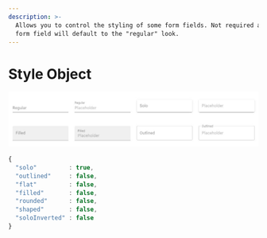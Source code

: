```yaml
---
description: >-
  Allows you to control the styling of some form fields. Not required as the
  form field will default to the "regular" look.
---
```


# Style Object

![Regular \(default setting\), Filled, Solo and Outlined. Also shows the Placeholder location](../../../.gitbook/assets/image%20%282%29.png)

```javascript
{
  "solo"         : true,
  "outlined"     : false,
  "flat"         : false,
  "filled"       : false,
  "rounded"      : false,
  "shaped"       : false,
  "soloInverted" : false
}
```

